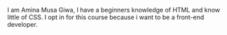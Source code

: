 I am Amina Musa Giwa, I have a beginners knowledge of HTML and know little of CSS.
I opt in for this course because i want to be a front-end developer.

